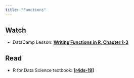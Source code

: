 ```yaml
---
title: "Functions"
---
```



## Watch

-  DataCamp Lesson:  **[Writing Functions in R, Chapter 1-3](https://www.datacamp.com/courses/writing-functions-in-r)** 


## Read

 - R for Data Science textbook: **[[r4ds-19](http://r4ds.had.co.nz/functions.html)]**